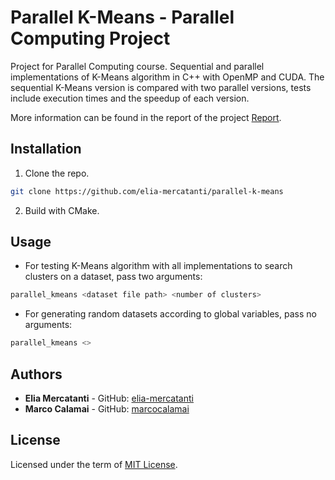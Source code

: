 # Parallel K-Means - Parallel Computing Project
Project for Parallel Computing course. Sequential and parallel implementations of K-Means algorithm in C++ with OpenMP 
and CUDA. The sequential K-Means version is compared with two parallel versions, tests include execution times and the 
speedup of each version.

More information can be found in the report of the project [Report](https://github.com/elia-mercatanti/parallel-k-means/blob/master/report/report.pdf).

## Installation

1. Clone the repo.
```sh
git clone https://github.com/elia-mercatanti/parallel-k-means
```
2. Build with CMake.

## Usage

- For testing K-Means algorithm with all implementations to search clusters on a dataset, pass two arguments:
```bash 
parallel_kmeans <dataset file path> <number of clusters>
```
- For generating random datasets according to global variables, pass no arguments:
```bash 
parallel_kmeans <>
```

## Authors
* **Elia Mercatanti** - GitHub: [elia-mercatanti](https://github.com/elia-mercatanti)
* **Marco Calamai** - GitHub: [marcocalamai](https://github.com/marcocalamai)

## License
Licensed under the term of [MIT License](https://github.com/elia-mercatanti/parallel-k-means/blob/master/LICENSE).